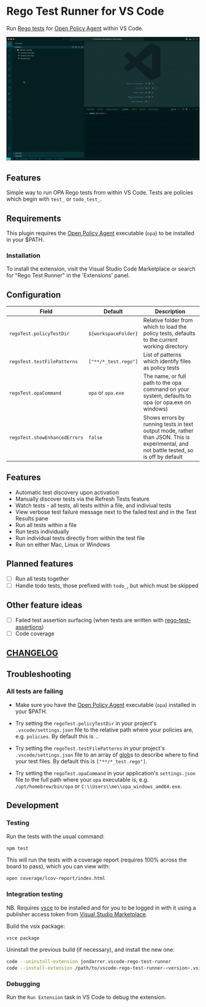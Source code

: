 # Rego Test Runner for VS Code

Run [Rego tests](https://www.openpolicyagent.org/docs/latest/policy-testing/) for [Open Policy Agent](https://www.openpolicyagent.org) within VS Code.

![Exension Demo](https://raw.githubusercontent.com/jondarrer/vscode-rego-test-runner/main/extension-demo.gif)

## Features

Simple way to run OPA Rego tests from within VS Code. Tests are policies which begin with `test_` or `todo_test_`.

## Requirements

This plugin requires the [Open Policy Agent](https://github.com/open-policy-agent/opa) executable (`opa`) to be installed in your $PATH.

### Installation

To install the extension, visit the Visual Studio Code Marketplace or search for "Rego Test Runner" in the 'Extensions' panel.

## Configuration

| Field                       | Default              | Description                                                                                    |
| --------------------------- | -------------------- | ---------------------------------------------------------------------------------------------- |
| `regoTest.policyTestDir`    | `${workspaceFolder}` | Relative folder from which to load the policy tests, defaults to the current working directory |
| `regoTest.testFilePatterns` | `["**/*_test.rego"]` | List of patterns which identify files as policy tests                                          |
| `regoTest.opaCommand`       | `opa` or `opa.exe`   | The name, or full path to the opa command on your system, defaults to opa (or opa.exe on windows)                                          |
| `regoTest.showEnhancedErrors` | `false` | Shows errors by running tests in text output mode, rather than JSON. This is experimental, and not battle tested, so is off by default                                          |

## Features

- Automatic test discovery upon activation
- Manually discover tests via the Refresh Tests feature
- Watch tests - all tests, all tests within a file, and indiviual tests
- View verbose test failure message next to the failed test and in the Test Results pane
- Run all tests within a file
- Run tests individually
- Run individual tests directly from within the test file
- Run on either Mac, Linux or Windows

## Planned features

- [ ] Run all tests together
- [ ] Handle todo tests, those prefixed with `todo_`, but which must be skipped

## Other feature ideas

- [ ] Failed test assertion surfacing (when tests are written with [rego-test-assertions](https://github.com/anderseknert/rego-test-assertions))
- [ ] Code coverage

## [CHANGELOG](./CHANGELOG.md)

## Troubleshooting

### All tests are failing

- Make sure you have the [Open Policy Agent](https://github.com/open-policy-agent/opa) executable (`opa`) installed in your $PATH.

- Try setting the `regoTest.policyTestDir` in your project's `.vscode/settings.json` file to the relative path where your policies are, e.g. `policies`. By default this is `.`.

- Try setting the `regoTest.testFilePatterns` in your project's `.vscode/settings.json` file to an array of [glob](https://en.wikipedia.org/wiki/Glob_(programming))s to describe where to find your test files. By default this is `["**/*_test.rego"]`.

- Try setting the `regoTest.opaCommand` in your application's `settings.json` file to the full path where your `opa` executable is, e.g. `/opt/homebrew/bin/opa` or `C:\\Users\\me\\opa_windows_amd64.exe`.

## Development

### Testing

Run the tests with the usual command:

```sh
npm test
```

This will run the tests with a coverage report (requires 100% across the board to pass), which you can view with:

```sh
open coverage/lcov-report/index.html
```

### Integration testing

NB. Requires [vsce](https://code.visualstudio.com/api/working-with-extensions/publishing-extension) to be installed and for you to be logged in with it using a publisher access token from [Visual Studio Marketplace](https://marketplace.visualstudio.com/).

Build the vsix package:

```sh
vsce package
```

Uninstall the previous build (if necessary), and install the new one:

```sh
code --uninstall-extension jondarrer.vscode-rego-test-runner
code --install-extension /path/to/vscode-rego-test-runner-<version>.vsix
```

### Debugging

Run the `Run Extension` task in VS Code to debug the extension.
